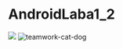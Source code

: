 # AndroidLaba1_2
![](https://github.com/dmitriykotov333/AndroidLaba1_2/preview1.gif)
![teamwork-cat-dog](https://github.com/davidtheclark/gifs/blob/master/teamwork-cat-dog.gif)
